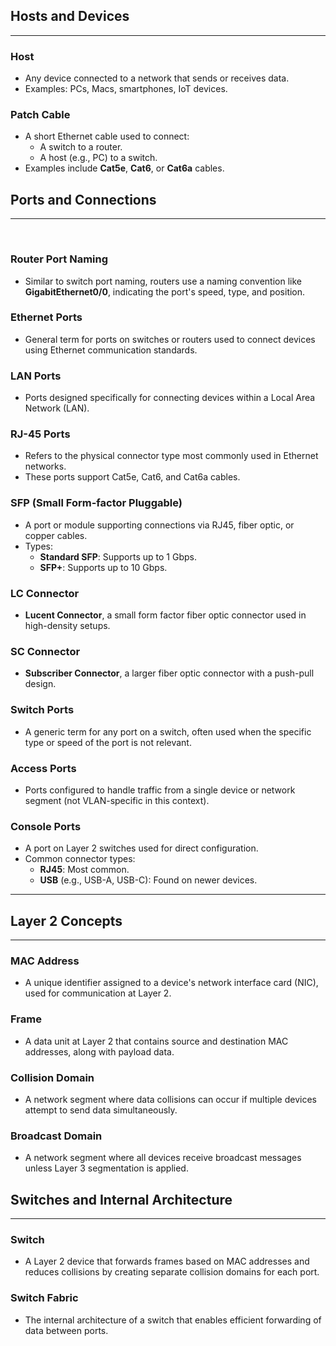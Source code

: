 ## Hosts and Devices
---  

### Host
- Any device connected to a network that sends or receives data.
- Examples: PCs, Macs, smartphones, IoT devices.

### Patch Cable
- A short Ethernet cable used to connect:
  - A switch to a router.
  - A host (e.g., PC) to a switch.
- Examples include **Cat5e**, **Cat6**, or **Cat6a** cables.

## Ports and Connections
---

<br>

### Router Port Naming
- Similar to switch port naming, routers use a naming convention like **GigabitEthernet0/0**, indicating the port's speed, type, and position.

### Ethernet Ports
- General term for ports on switches or routers used to connect devices using Ethernet communication standards.

### LAN Ports
- Ports designed specifically for connecting devices within a Local Area Network (LAN).

### RJ-45 Ports
- Refers to the physical connector type most commonly used in Ethernet networks.
- These ports support Cat5e, Cat6, and Cat6a cables.  

### SFP (Small Form-factor Pluggable)
- A port or module supporting connections via RJ45, fiber optic, or copper cables.
- Types:
  - **Standard SFP**: Supports up to 1 Gbps.
  - **SFP+**: Supports up to 10 Gbps.

### LC Connector
- **Lucent Connector**, a small form factor fiber optic connector used in high-density setups.

### SC Connector
- **Subscriber Connector**, a larger fiber optic connector with a push-pull design.

### Switch Ports
- A generic term for any port on a switch, often used when the specific type or speed of the port is not relevant.

### Access Ports
- Ports configured to handle traffic from a single device or network segment (not VLAN-specific in this context).  

### Console Ports
- A port on Layer 2 switches used for direct configuration.
- Common connector types:
  - **RJ45**: Most common.
  - **USB** (e.g., USB-A, USB-C): Found on newer devices.

---

## Layer 2 Concepts  
---  

### MAC Address
- A unique identifier assigned to a device's network interface card (NIC), used for communication at Layer 2.

### Frame
- A data unit at Layer 2 that contains source and destination MAC addresses, along with payload data.

### Collision Domain
- A network segment where data collisions can occur if multiple devices attempt to send data simultaneously.

### Broadcast Domain
- A network segment where all devices receive broadcast messages unless Layer 3 segmentation is applied.

## Switches and Internal Architecture  
---

### Switch
- A Layer 2 device that forwards frames based on MAC addresses and reduces collisions by creating separate collision domains for each port.

### Switch Fabric
- The internal architecture of a switch that enables efficient forwarding of data between ports.
